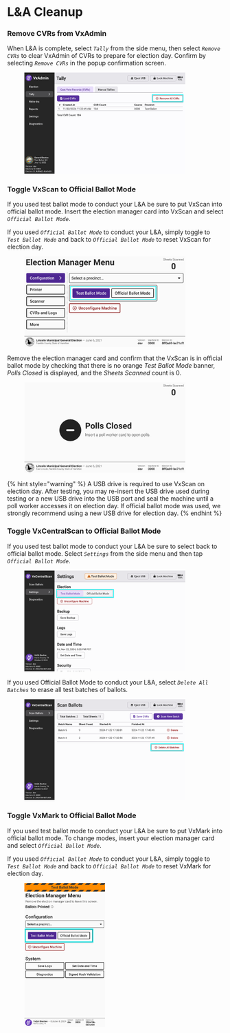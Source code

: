 # L\&A Cleanup

### Remove CVRs from VxAdmin

When L\&A is complete, select _`Tally`_ from the side menu, then select _`Remove CVRs`_ to clear VxAdmin of CVRs to prepare for election day. Confirm by selecting _`Remove CVRs`_ in the popup confirmation screen.

<figure><img src="../.gitbook/assets/tally-screen-with-cvrs-remove-cvrs.jpg" alt="" width="375"><figcaption></figcaption></figure>

### Toggle VxScan to Official Ballot Mode

If you used test ballot mode to conduct your L\&A be sure to put VxScan into official ballot mode. Insert the election manager card into VxScan and select _`Official Ballot Mode`_.

If you used _`Official Ballot Mode`_ to conduct your L\&A, simply toggle to _`Test Ballot Mode`_ and back to _`Official Ballot Mode`_ to reset VxScan for election day.

<figure><img src="../.gitbook/assets/election-manager-settings copy.png" alt="" width="375"><figcaption></figcaption></figure>

Remove the election manager card and confirm that the VxScan is in official ballot mode by checking that there is no orange _Test Ballot Mode_ banner, _Polls Closed_ is displayed, and the _Sheets Scanned_ count is 0.

<figure><img src="../.gitbook/assets/polls-closed.png" alt="" width="375"><figcaption></figcaption></figure>

{% hint style="warning" %}
A USB drive is required to use VxScan on election day. After testing, you may re-insert the USB drive used during testing or a new USB drive into the USB port and seal the machine until a poll worker accesses it on election day. If official ballot mode was used, we strongly recommend using a new USB drive for election day.&#x20;
{% endhint %}

### Toggle VxCentralScan to Official Ballot Mode

If you used test ballot mode to conduct your L\&A be sure to select back to official ballot mode. Select _`Settings`_ from the side menu and then tap _`Official Ballot Mode`_.

<figure><img src="../.gitbook/assets/cs-settings-2 copy 4 (1).png" alt="" width="375"><figcaption></figcaption></figure>

If you used Official Ballot Mode to conduct your L\&A, select _`Delete All Batches`_ to erase all test batches of ballots.

<figure><img src="../.gitbook/assets/cs-ballots-scanned copy 2.png" alt="" width="375"><figcaption></figcaption></figure>

### Toggle VxMark to Official Ballot Mode

If you used test ballot mode to conduct your L\&A be sure to put VxMark into official ballot mode. To change modes, insert your election manager card and select _`Official Ballot Mode`_.

If you used _`Official Ballot Mode`_ to conduct your L\&A, simply toggle to _`Test Ballot Mode`_ and back to _`Official Ballot Mode`_ to reset VxMark for election day.

<figure><img src="../.gitbook/assets/mk-em-landing copy.png" alt="" width="188"><figcaption></figcaption></figure>
